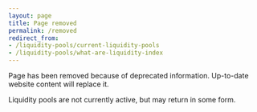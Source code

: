 ```yaml
---
layout: page
title: Page removed
permalink: /removed
redirect_from:
- /liquidity-pools/current-liquidity-pools
- /liquidity-pools/what-are-liquidity-index
---
```

Page has been removed because of deprecated information. Up-to-date website content will replace it.

Liquidity pools are not currently active, but may return in some form.